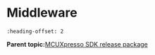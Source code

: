# Middleware


```{include} ../topics/multicore.md
:heading-offset: 2
```

**Parent topic:**[MCUXpresso SDK release package](../topics/mcuxpresso_sdk_release_package.md)

